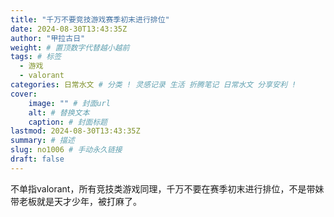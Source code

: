 ```yaml
---
title: "千万不要竞技游戏赛季初末进行排位"
date: 2024-08-30T13:43:35Z
author: "甲拉古日"
weight: # 置顶数字代替越小越前
tags: # 标签
  - 游戏
  - valorant
categories: 日常水文 # 分类 ! 灵感记录 生活 折腾笔记 日常水文 分享安利 !
cover:
    image: "" # 封面url
    alt: # 替换文本
    caption: # 封面标题
lastmod: 2024-08-30T13:43:35Z
summary: # 描述
slug: no1006 # 手动永久链接
draft: false
---
```

不单指valorant，所有竞技类游戏同理，千万不要在赛季初末进行排位，不是带妹带老板就是天才少年，被打麻了。